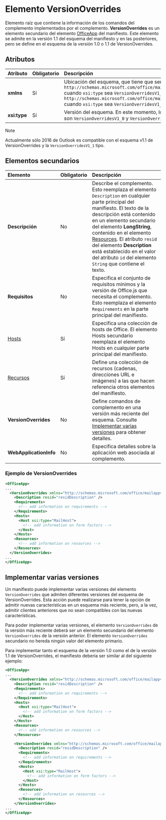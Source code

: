 # <a name="versionoverrides-element"></a>Elemento VersionOverrides

Elemento raíz que contiene la información de los comandos del complemento implementados por el complemento. **VersionOverrides** es un elemento secundario del elemento [OfficeApp](./officeapp.md) del manifiesto. Este elemento se admite en la versión 1.1 del esquema del manifiesto y en las posteriores, pero se define en el esquema de la versión 1.0 o 1.1 de VersionOverrides.

## <a name="attributes"></a>Atributos

|  Atributo  |  Obligatorio  |  Descripción  |
|:-----|:-----|:-----|
|  **xmlns**       |  Sí  |  Ubicación del esquema, que tiene que ser `http://schemas.microsoft.com/office/mailappversionoverrides` cuando `xsi:type` sea `VersionOverridesV1_0` y `http://schemas.microsoft.com/office/mailappversionoverrides/1.1` cuando `xsi:type` sea `VersionOverridesV1_1`.|
|  **xsi:type**  |  Sí  | Versión del esquema. En este momento, los únicos valores válidos son `VersionOverridesV1_0` y `VersionOverridesV1_1`. |

> [!NOTE]
> Actualmente sólo 2016 de Outlook es compatible con el esquema v1.1 de VersionOverrides y la `VersionOverridesV1_1` tipo.

## <a name="child-elements"></a>Elementos secundarios

|  Elemento |  Obligatorio  |  Descripción  |
|:-----|:-----|:-----|
|  **Descripción**    |  No   |  Describe el complemento. Esto reemplaza el elemento `Description` en cualquier parte principal del manifiesto. El texto de la descripción está contenido en un elemento secundario del elemento **LongString**, contenido en el elemento [Resources](./resources.md). El atributo `resid` del elemento **Description** está establecido en el valor del atributo `id` del elemento `String` que contiene el texto.|
|  **Requisitos**  |  No   |  Especifica el conjunto de requisitos mínimos y la versión de Office.js que necesita el complemento. Esto reemplaza el elemento `Requirements` en la parte principal del manifiesto.|
|  [Hosts](./hosts.md)                |  Sí  |  Especifica una colección de hosts de Office. El elemento Hosts secundario reemplaza el elemento Hosts en cualquier parte principal del manifiesto.  |
|  [Recursos](./resources.md)    |  Sí  | Define una colección de recursos (cadenas, direcciones URL e imágenes) a las que hacen referencia otros elementos del manifiesto.|
|  **VersionOverrides**    |  No  | Define comandos de complemento en una versión más reciente del esquema. Consulte [Implementar varias versiones](#implementing-multiple-versions) para obtener detalles. |
|  **WebApplicationInfo**    |  No  | Especifica detalles sobre la aplicación web asociada al complemento. |



### <a name="versionoverrides-example"></a>Ejemplo de VersionOverrides
```xml
<OfficeApp>
...
  <VersionOverrides xmlns="http://schemas.microsoft.com/office/mailappversionoverrides" xsi:type="VersionOverridesV1_0">
    <Description resid="residDescription" />
    <Requirements>
      <!-- add information on requirements -->
    </Requirements>
    <Hosts>
      <Host xsi:type="MailHost">
        <!-- add information on form factors -->
      </Host>
    </Hosts>
    <Resources>
      <!-- add information on resources -->
    </Resources>
  </VersionOverrides>
...
</OfficeApp>
```

## <a name="implementing-multiple-versions"></a>Implementar varias versiones

Un manifiesto puede implementar varias versiones del elemento `VersionOverrides` que admiten diferentes versiones del esquema de VersionOverrides. Esta acción puede realizarse para tener la opción de admitir nuevas características en un esquema más reciente, pero, a la vez, admitir clientes anteriores que no sean compatibles con las nuevas características.

Para poder implementar varias versiones, el elemento `VersionOverrides` de la versión más reciente deberá ser un elemento secundario del elemento `VersionOverrides` de la versión anterior. El elemento `VersionOverrides` secundario no hereda ningún valor del elemento primario.

Para implementar tanto el esquema de la versión 1.0 como el de la versión 1.1 de VersionOverrides, el manifiesto debería ser similar al del siguiente ejemplo:

```xml
<OfficeApp>
...
  <VersionOverrides xmlns="http://schemas.microsoft.com/office/mailappversionoverrides" xsi:type="VersionOverridesV1_0">
    <Description resid="residDescription" />
    <Requirements>
      <!-- add information on requirements -->
    </Requirements>
    <Hosts>
      <Host xsi:type="MailHost">
        <!-- add information on form factors -->
      </Host>
    </Hosts>
    <Resources>
      <!-- add information on resources -->
    </Resources>

    <VersionOverrides xmlns="http://schemas.microsoft.com/office/mailappversionoverrides/1.1" xsi:type="VersionOverridesV1_1">
      <Description resid="residDescription" />
      <Requirements>
        <!-- add information on requirements -->
      </Requirements>
      <Hosts>
        <Host xsi:type="MailHost">
          <!-- add information on form factors -->
        </Host>
      </Hosts>
      <Resources>
        <!-- add information on resources -->
      </Resources>
    </VersionOverrides>  
...
</OfficeApp>
```
